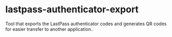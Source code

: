 # lastpass-authenticator-export
Tool that exports the LastPass authenticator codes and generates QR codes for easier transfer to another application..
